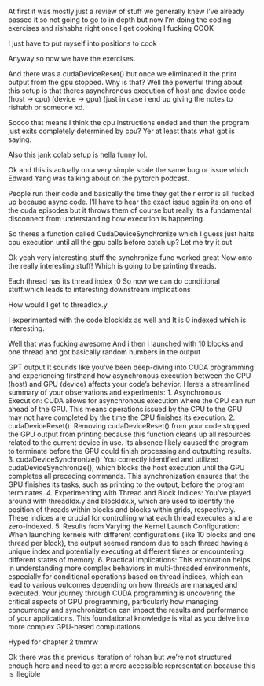 At first it was mostly just a review of stuff we generally knew I’ve already passed it so not going to go to in depth but now I’m doing the coding exercises and rishabhs right once I get cooking I fucking COOK

I just have to put myself into positions to cook

Anyway so now we have the exercises.

And there was a cudaDeviceReset() but once we eliminated it the print output from the gpu stopped.
Why is that?
Well the powerful thing about this setup is that theres asynchronous execution of host and device code (host -> cpu) (device -> gpu) (just in case i end up giving the notes to rishabh or someone xd.

Soooo that means I think the cpu instructions ended and then the program just exits completely determined by cpu? Yer at least thats what gpt is saying.

Also this jank colab setup is hella funny lol. 

Ok and this is actually on a very simple scale the same bug or issue which Edward Yang was talking about on the pytorch podcast.

People run their code and basically the time they get their error  is all fucked up because async code. I’ll have to hear the exact issue again its on one of the cuda episodes but it throws them of course but really its a fundamental disconnect from understanding how execution is happening.

So theres a function called CudaDeviceSynchronize which I guess just halts cpu execution until all the gpu calls before catch up? Let me try it out


Ok yeah very interesting stuff the synchronize func worked great
Now onto the really interesting stuff!
Which is going to be printing threads.

Each thread has its thread index ;0
So now we can do conditional stuff.which leads to interesting downstream implications



How would I get to threadIdx.y






I experimented with the code blockIdx as well and 
It is 0 indexed which is interesting.


Well that was fucking awesome
And i then i launched with 10 blocks and one thread and got basically random numbers in the output

GPT output
It sounds like you’ve been deep-diving into CUDA programming and experiencing firsthand how asynchronous execution between the CPU (host) and GPU (device) affects your code’s behavior. Here’s a streamlined summary of your observations and experiments:
	1.	Asynchronous Execution: CUDA allows for asynchronous execution where the CPU can run ahead of the GPU. This means operations issued by the CPU to the GPU may not have completed by the time the CPU finishes its execution.
	2.	cudaDeviceReset(): Removing cudaDeviceReset() from your code stopped the GPU output from printing because this function cleans up all resources related to the current device in use. Its absence likely caused the program to terminate before the GPU could finish processing and outputting results.
	3.	cudaDeviceSynchronize(): You correctly identified and utilized cudaDeviceSynchronize(), which blocks the host execution until the GPU completes all preceding commands. This synchronization ensures that the GPU finishes its tasks, such as printing to the output, before the program terminates.
	4.	Experimenting with Thread and Block Indices: You’ve played around with threadIdx.y and blockIdx.x, which are used to identify the position of threads within blocks and blocks within grids, respectively. These indices are crucial for controlling what each thread executes and are zero-indexed.
	5.	Results from Varying the Kernel Launch Configuration: When launching kernels with different configurations (like 10 blocks and one thread per block), the output seemed random due to each thread having a unique index and potentially executing at different times or encountering different states of memory.
	6.	Practical Implications: This exploration helps in understanding more complex behaviors in multi-threaded environments, especially for conditional operations based on thread indices, which can lead to various outcomes depending on how threads are managed and executed.
Your journey through CUDA programming is uncovering the critical aspects of GPU programming, particularly how managing concurrency and synchronization can impact the results and performance of your applications. This foundational knowledge is vital as you delve into more complex GPU-based computations.


Hyped for chapter 2 tmmrw


Ok there was this previous iteration of rohan but we’re not structured enough here and need to get a more accessible representation because this is illegible





